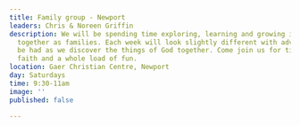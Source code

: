 ```yaml
---
title: Family group - Newport
leaders: Chris & Noreen Griffin
description: We will be spending time exploring, learning and growing in our faith
  together as families. Each week will look slightly different with adventures to
  be had as we discover the things of God together. Come join us for time as family,
  faith and a whole load of fun.
location: Gaer Christian Centre, Newport
day: Saturdays
time: 9:30-11am
image: ''
published: false

---
```

